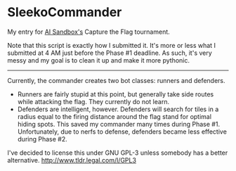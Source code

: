 SleekoCommander
===============

My entry for [AI Sandbox's](http://www.aisandbox.com) Capture the Flag tournament.

Note that this script is exactly how I submitted it.  It's more or less what I submitted at 4 AM just before the Phase #1 deadline.  As such, it's very messy and my goal is to clean it up and make it more pythonic.

---------------
Currently, the commander creates two bot classes:  runners and defenders.
* Runners are fairly stupid at this point, but generally take side routes while attacking the flag.  They currently do not learn.
* Defenders are intelligent, however.  Defenders will search for tiles in a radius equal to the firing distance around the flag stand for optimal hiding spots.  This saved my commander many times during Phase #1.  Unfortunately, due to nerfs to defense, defenders became less effective during Phase #2.

I've decided to license this under GNU GPL-3 unless somebody has a better alternative.  http://www.tldr.legal.com/l/GPL3

